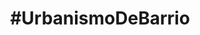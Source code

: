 ---
layout: default
title: "#UrbanismoDeBarrio"
subtitulo: "<a href='http://ayuncordoba.es/index.php?option=com_content&view=article&id=301:vela-de-la-fuensanta&catid=107:visita-la-provincia-y-fiestas-locales&Itemid=96'><span class='highlight'>Velá de la Fuensanta 2012</span></a>. 6 al 9 de Septiembre"
descripcion: "Queremos ayudar a recuperar el solar del antiguo Cine Fuensanta desde la participación vecinal y el debate. A través de diferentes actividades mostraremos alternativas para iniciar su recuperación ¡Te esperamos!"
descripcion_corta: "Participa en la recuperación del solar del antiguo Cine Fuensanta"
creditos: 
 organizan: "Organizan: <a href='http://colaborativa.eu'><strong>Colaborativa</strong></a> y <a href='http://edificioscontenedor.blogspot.com.es/'><strong>Tercera Piel Arquitectura</strong></a>. Colaboran: <a href='http://www.almarquitectura.com'>Antonio Lara de alm arquitectura</a>, <a href='http://www.jardinbotanicodecordoba.com/'> Rafael Blázquez del Aula de la Naturaleza Asomadilla del IMGEMA</a>, <a href='http://www.lap-arquitectos.com'>Laura Paños de LAP arquitectos</a> y <a href='http://www.jardineroencordoba.es'>Gregorio Sánchez de jardineroencordoba.es</a>"
 colaboran: "#UrbanismoDeBarrio agradece la ayuda de el <a href='http://consejodistritosureste.blogspot.com.es/'><strong>Consejo Distrito Sureste</strong></a>, la <a href='http://www.ayuncordoba.es/fiestas-.html/'><strong>Delegación de Tradiciones Populares del Ayuntamiento de Córdoba</strong></a>, la AAVV Virgen de Linares, el <a href='http://www.ipepcordoba.es/ipepcordoba/index.html/'>Instituto Provincial de Educación Permanente de Córdoba</a>, el <a href='http://www.jardinbotanicodecordoba.com/'>Jardín Botánico de Córdoba</a> y el <a href='http://www.imdcordoba.org/'>Instituto Municipal de Deportes</a>"
imprimir_notificacion: "Necesitamos tu ayuda para difundir la actividad, haz click para imprimir el póster y colócalo por el barrio ¡Muchas gracias!"

actividad:
 - titulo: Paseo guiado por el barrio
   slug: paseo
   horario: 
    fecha: {natural: Jueves 6 de Septiembre, formateada: 2012-09-06 }
    hora: " De 20:30 a 21:30"
   inscripcion: {titulo: sin inscripción previa }
   descripcion: "¿Quieres conocer más sobre la Fuensanta y el solar que recuperaremos? ¿Tienes <span class='highlight'>fotos antiguas</span> y quieres compartirlas con nosotros? Acompáñanos en un paseo que comenzará en el solar las 20:30 y terminará a las 21:30 en el Pocito para la lectura del pregón inaugural."
 - titulo: Taller de mobiliario urbano reciclado
   slug: mobiliario
   horario: 
    fecha: {natural: Viernes 7 de Septiembre, formateada: 2012-09-07 }
    hora: "De 10:00 a 12:30"
   inscripcion: {titulo: "¡Reserva tu plaza, es gratis!", url: http://tallermobiliario-urbanismodebarrio.eventbrite.es  }
   descripcion: "Un banco, una farola o una pérgola pueden transformar un solar abandonado en un espacio público lleno de vida. Os mostraremos iniciativas que se han realizado en otros barrios y construiremos unos bancos para el solar. Coordinado por <a href='http://colaborativa.eu'><strong>Colaborativa</strong></a> y <a href='http://edificioscontenedor.blogspot.com.es/'><strong>Tercera Piel Arquitectura</strong></a>."

 - titulo: Taller de huertos urbanos
   slug: huertos
   horario: 
    fecha: {natural: Sábado 8 de Septiembre, formateada: 2012-09-08 }
    hora: "De 10:00 a 12:30"
   inscripcion: {titulo: "¡Reserva tu plaza, es gratis!", url: http://huertos-urbanismodebarrio.eventbrite.es  }
   descripcion: "¿Te gustaría transformar un solar en un huerto donde poder aprender a cultivar tus propias hierbas aromáticas y alimentos? Os enseñaremos los principios fundamentales para comenzar un huerto urbano en el solar. Coordinado por <strong><a href='http://www.jardinbotanicodecordoba.com/'>Rafael Blázquez, Dinamizador del Aula de la Naturaleza de la Asomadilla del IMGEMA Jardín Botánico de Córdoba</a></strong>."

 - titulo: Urbanismo para niños
   slug: infantil
   horario: 
    fecha: {natural: Domingo 9 de Septiembre, formateada: 2012-09-09 }
    hora: "De 10:00 a 11:30"
   inscripcion: {titulo: "¡Reserva tu plaza, es gratis!", url: http://ninos-urbanismodebarrio.eventbrite.es }
   subtitulo_inscripcion: "Hay n plazas libres"
   descripcion: "Los más pequeños construirán una maqueta y un collage, diseñarán su barrio ideal y conocerán la importancia del espacio público en nuestros barrios. La actividad estará coordinada por <strong><a href='http://www.almarquitectura.com'>Antonio Lara, arquitecto</a></strong>, y <strong><a href='http://www.lap-arquitectos.com'>Laura Paños, arquitecta y profesora</a></strong>. Terminaremos a las 11:30 justo a tiempo para disfrutar de la huevada de las 12:00. Material de dibujo cedido por el <a href=' http://www.divinapastoracordoba.org'>Colegio Divina Pastora</a>."

footer: "diseño web @colaborativaeu · contenidos @colaborativaeu y @tercerapiel · Código fuente compartido con licencia <a href=''> MIT</a>, textos e imágenes con licencia <a href=''>CC BY 3.0.</a> </br> Diseñado y hecho en <a href=''>Córdoba, Andalucía</a> · Hecho con <a href=''>github pages</a>, <a href=''>jekyll</a>, <a href=''>SASS</a>, <a href=''>Compass</a> y <a href=''>Sharrre</a>"

nota_inicial: "Todas las actividades tienen lugar en el <span class='highlight'><a href='http://goo.gl/maps/Ka4hT'>solar del antiguo Cine Fuensanta</a></span> en la calle Hernando de Magallanes"

nota_final: "Para coordinar mejor las actividades te agradecemos que realices la inscripción. No obstante, puedes presentarte directamente en el solar el mismo día de la actividad."
nota_final_web: "Puedes contactar con nosotros a través de <a href='https://www.facebook.com/UrbanismoDeBarrio'>Facebook</a> o email <a href='#'><span id='my-email'>por favor activa javascript para ver el email</span></a>"
nota_final_impresa: "Para más información y reservar tu plaza visita <a href='#'>www.urbanismodebarrio.com</a>"
---